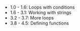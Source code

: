 * 1.0 - 1.6: Loops with conditions
* 1.6 - 3.1:  Working with strings
* 3.2 - 3.7: More loops
* 3.8 - 4.5: Defining functions
